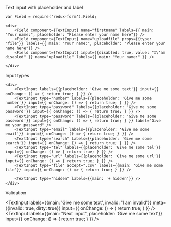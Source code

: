 Text input with placeholder and label

    var Field = require('redux-form').Field;

    <div>
        <Field component={TextInput} name="firstname" labels={{ main: "Your name:", placeholder: "Please enter your name here"}} />
        <Field component={TextInput} name="uploadfile" props={{type: "file"}} labels={{ main: "Your name:", placeholder: "Please enter your name here"}} />
        <Field component={TextInput} input={{disabled: true, value: "I\'am disabled" }} name="uploadfile" labels={{ main: "Your name:" }} />

    </div>

Input types

    <div>
        <TextInput labels={{placeholder: 'Give me some text'}} input={{ onChange: () => { return true; } }} />
        <TextInput type="number" labels={{placeholder: 'Give me some number'}} input={{ onChange: () => { return true; } }} />
        <TextInput type="password" labels={{placeholder: 'Give me some password'}} input={{ onChange: () => { return true; } }} />
        <TextInput type="password" labels={{placeholder: 'Give me some password'}} input={{ onChange: () => { return true; } }} label="Give me your password" />
        <TextInput type="email" labels={{placeholder: 'Give me some email'}} input={{ onChange: () => { return true; } }} />
        <TextInput type="search" labels={{placeholder: 'Give me some search'}} input={{ onChange: () => { return true; } }} />
        <TextInput type="tel" labels={{placeholder: 'Give me some tel'}} input={{ onChange: () => { return true; } }} />
        <TextInput type="url" labels={{placeholder: 'Give me some url'}} input={{ onChange: () => { return true; } }} />
        <TextInput type="file" accept=".csv" labels={{main: 'Give me some file'}} input={{ onChange: () => { return true; } }} />

        <TextInput type="hidden" labels={{main: '+ hidden'}} />
    </div>


Validation
    <div>
    <TextInput labels={{main: 'Give me some text', invalid: 'I am invalid'}} meta={{invalid: true, dirty: true}} input={{ onChange: () => { return true; } }} />
    <TextInput labels={{main: "Next input", placeholder: 'Give me some text'}} input={{ onChange: () => { return true; } }} />
    </div>
